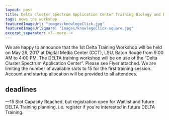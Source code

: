 ```yaml
---
layout: post
title: Delta Cluster Spectrum Application Center Training Biology and Bioinformatics
tags: news tne workshop
featuredImageUrl: "images/knowlegeClick.jpg"
featuredImageUrlSquare: "images/knowlegeClick-square.jpg"
excerpt_separator: <!--more-->
---
```



<p>We are happy to announce that the 1st Delta Training Workshop will be held on May 26, 2017 at Digital Media Center (CCT), LSU, Baton Rouge from 9:00 AM to 4:00 PM.<!--more--> The DELTA training workshop will be on use of the “Delta Cluster Spectrum Application Center”. Please see Flyer attached. We are limiting the number of available slots to 15 for the first training session. Account and startup allocation will be provided to all attendees.</p>
<h2>deadlines</h2>
<p>—15 Slot Capacity Reached, but registration open for Waitlist and future DELTA Training planning. i.e. register if you're interested in future DELTA Training.</p>
